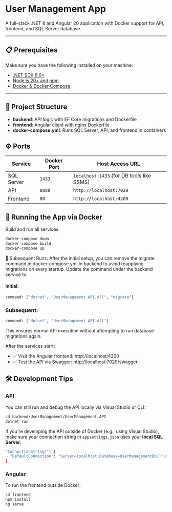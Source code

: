 # User Management App

A full-stack .NET 8 and Angular 20 application with Docker support for API, frontend, and SQL Server database.

---

## 📋 Prerequisites

Make sure you have the following installed on your machine:

- [.NET SDK 8.0+](https://dotnet.microsoft.com/download)
- [Node.js 20+ and npm](https://nodejs.org/)
- [Docker & Docker Compose](https://www.docker.com/)

---

## 🧱 Project Structure

- **backend**: API logic with EF Core migrations and Dockerfile
- **frontend**: Angular client with nginx Dockerfile
- **docker-compose.yml**: Runs SQL Server, API, and frontend in containers


## ⚙️ Ports

| Service    | Docker Port | Host Access URL                           |
|------------|-------------|-------------------------------------------|
| SQL Server | `1433`     | `localhost:1433` (for DB tools like SSMS)  |
| API        | `8080`     | `http://localhost:7020`                    |
| Frontend   | `80`       | `http://localhost:4200`                    |


## 🐳 Running the App via Docker

Build and run all services:

```bash
docker-compose down
docker-compose build
docker-compose up
```

🔁 Subsequent Runs:
After the initial setup, you can remove the migrate command in docker-compose.yml in backend to avoid reapplying migrations on every startup.
Update the command under the backend service to:

#### Initial:
```bash
command: ["dotnet", "UserManagement.API.dll", "migrate"]
```

### Subsequent:
```bash
command: ["dotnet", "UserManagement.API.dll"]
```
This ensures normal API execution without attempting to run database migrations again.

After the services start:
- ✅ Visit the Angular frontend: http://localhost:4200
- ✅ Test the API via Swagger: http://localhost:7020/swagger


## 🛠 Development Tips

### API
You can still run and debug the API locally via Visual Studio or CLI:

```bash
cd backend/UserManagement/UserManagement.API
dotnet run
```

If you're developing the API outside of Docker (e.g., using Visual Studio), make sure your connection string in `appsettings.json` uses your **local SQL Server**:

```bash
"ConnectionStrings": {
  "DefaultConnection": "Server=localhost;Database=UserManagementDb;Trusted_Connection=True;TrustServerCertificate=True;"
}
````

### Angular
To run the frontend outside Docker:

```bash
cd frontend
npm install
ng serve
```
